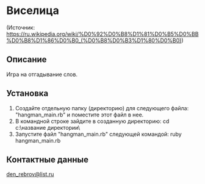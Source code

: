 # Виселица
(Источник: https://ru.wikipedia.org/wiki/%D0%92%D0%B8%D1%81%D0%B5%D0%BB%D0%B8%D1%86%D0%B0_(%D0%B8%D0%B3%D1%80%D0%B0))

## Описание
Игра на отгадывание слов.

## Установка

1. Создайте отдельную папку (директорию) для следующего файла: "hangman_main.rb" и поместите этот файл в нее.
2. В командной строке зайдите в созданную директорию: cd c:\название директории\
3. Запустите файл "hangman_main.rb" следующей командой: ruby hangman_main.rb

## Контактные данные
den_rebrov@list.ru
